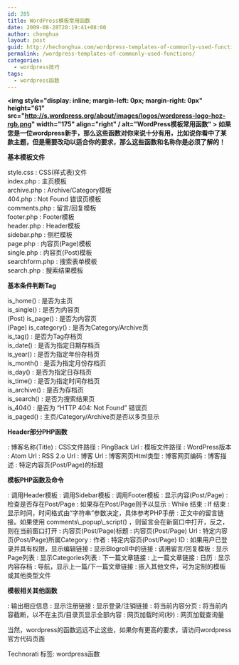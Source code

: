```yaml
---
id: 285
title: WordPress模板常用函数
date: 2009-08-28T20:19:41+08:00
author: chonghua
layout: post
guid: http://hechonghua.com/wordpress-templates-of-commonly-used-functions/
permalink: /wordpress-templates-of-commonly-used-functions/
categories:
  - wordpress技巧
tags:
  - wordpress函数
---
```

**<img style="display: inline; margin-left: 0px; margin-right: 0px" height="61" src="http://s.wordpress.org/about/images/logos/wordpress-logo-hoz-rgb.png" width="175" align="right" / alt="WordPress模板常用函数" > 如果您是一位wordpress新手，那么这些函数对你来说十分有用，比如说你看中了某款主题，但是需要改动以适合你的要求，那么这些函数和名称你是必须了解的！**

<!--more-->

**基本模板文件**

style.css : CSS(样式表)文件  
index.php : 主页模板  
archive.php : Archive/Category模板  
404.php : Not Found 错误页模板  
comments.php : 留言/回复模板  
footer.php : Footer模板  
header.php : Header模板  
sidebar.php : 侧栏模板  
page.php : 内容页(Page)模板  
single.php : 内容页(Post)模板  
searchform.php : 搜索表单模板  
search.php : 搜索结果模板

**基本条件判断Tag**

is_home() : 是否为主页  
is_single() : 是否为内容页  
(Post) is_page() : 是否为内容页  
(Page) is_category() : 是否为Category/Archive页  
is_tag() : 是否为Tag存档页  
is_date() : 是否为指定日期存档页  
is_year() : 是否为指定年份存档页  
is_month() : 是否为指定月份存档页  
is_day() : 是否为指定日存档页  
is_time() : 是否为指定时间存档页  
is_archive() : 是否为存档页  
is_search() : 是否为搜索结果页  
is_404() : 是否为 “HTTP 404: Not Found” 错误页  
is_paged() : 主页/Category/Archive页是否以多页显示

**Header部分PHP函数**

<!--p bloginfo(’name’);-->: 博客名称(Title)  
<!--p bloginfo(’stylesheet_url’);-->: CSS文件路径  
<!--p bloginfo(’pingback_url’);-->: PingBack Url  
<!--p bloginfo(’template_url’);-->: 模板文件路径  
<!--p bloginfo(’version’);-->: WordPress版本  
<!--p bloginfo(’atom_url’);-->: Atom Url  
<!--p bloginfo(’rss2_url’);-->: RSS 2.o Url  
<!--p bloginfo(’url’);-->: 博客 Url  
<!--p bloginfo(’html_type’);-->: 博客网页Html类型  
<!--p bloginfo(’charset’);-->: 博客网页编码  
<!--p bloginfo(’description’);-->: 博客描述  
<!--p wp_title();-->: 特定内容页(Post/Page)的标题

**模板PHP函数及命令**

<!--p get_header();-->: 调用Header模板  
<!--p get_sidebar();-->: 调用Sidebar模板  
<!--p get_footer();-->: 调用Footer模板  
<!--p the_content();-->: 显示内容(Post/Page)  
<!--p if(have_posts()) :-->: 检查是否存在Post/Page  
<!--p while(have\_posts()) : the\_post();-->: 如果存在Post/Page则予以显示  
<!--p endwhile;-->: While 结束  
<!--p endif;-->: If 结束  
<!--p the_time(’字符串’)-->: 显示时间，时间格式由“字符串”参数决定，具体参考PHP手册  
<!--p comments\_popup\_link();-->: 正文中的留言链接。如果使用 comments\_popup\_script() ，则留言会在新窗口中打开，反之，则在当前窗口打开  
<!--p the_title();-->: 内容页(Post/Page)标题  
<!--p the_permalink()-->: 内容页(Post/Page) Url  
<!--p the_category(’,')-->: 特定内容页(Post/Page)所属Category  
<!--p the_author();-->: 作者  
<!--p the_ID();-->: 特定内容页(Post/Page) ID  
<!--p edit\_post\_link();-->: 如果用户已登录并具有权限，显示编辑链接  
<!--p get\_links\_list();-->: 显示Blogroll中的链接  
<!--p comments_template();-->: 调用留言/回复模板  
<!--p wp\_list\_pages();-->: 显示Page列表  
<!--p wp\_list\_categories();-->: 显示Categories列表  
<!--p next\_post\_link(’%link’);-->: 下一篇文章链接  
<!--p previous\_post\_link(’%link’);-->: 上一篇文章链接  
<!--p get_calendar();-->: 日历  
<!--p wp\_get\_archives()-->: 显示内容存档  
<!--p posts\_nav\_link();-->: 导航，显示上一篇/下一篇文章链接  
<!--p include(TEMPLATEPATH . ‘/文件名’);-->: 嵌入其他文件，可为定制的模板或其他类型文件

**模板相关其他函数**

<!--p _e(’Message’);-->: 输出相应信息  
<!--p wp_register();-->: 显示注册链接  
<!--p wp_loginout();-->: 显示登录/注销链接  
<!--ext pag-->: 将当前内容分页  
<!--or-->: 将当前内容截断，以不在主页/目录页显示全部内容  
<!--p timer_stop(1);-->: 网页加载时间(秒)  
<!--p echo get\_num\_queries();-->: 网页加载查询量

当然，wordpress的函数远远不止这些，如果你有更高的要求，请访问wordpress官方代码页面

<div class="wlWriterEditableSmartContent" id="scid:0767317B-992E-4b12-91E0-4F059A8CECA8:0d6bc18d-ad52-488c-847a-ab7e7f8ad068" style="padding-right: 0px; display: inline; padding-left: 0px; float: none; padding-bottom: 0px; margin: 0px; padding-top: 0px">
  Technorati 标签: wordpress函数
</div>